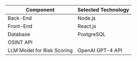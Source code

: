 
| Component | Selected Technology |
| --- | --- |
| Back-End | Node.js |
| Front-End | React.js | 
| Database | PostgreSQL  |
| OSINT API | |
| LLM Model for Risk Scoring | OpenAI GPT-4 API |

